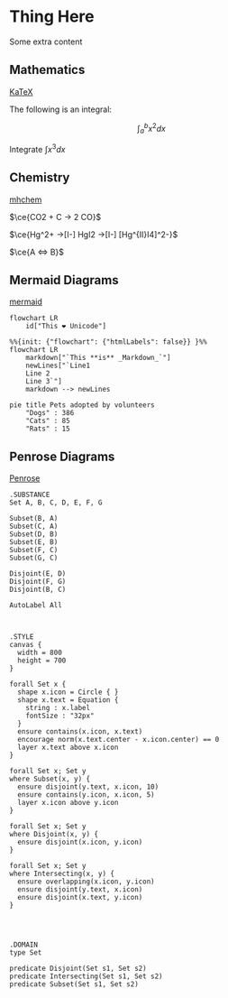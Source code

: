 # Thing Here

Some extra content

## Mathematics

[KaTeX](https://katex.org)

The following is an integral:

$$\int_{a}^{b} x^2 dx$$

Integrate $\int x^3 dx$

## Chemistry

[mhchem](https://mhchem.github.io/MathJax-mhchem)

$\ce{CO2 + C -> 2 CO}$

$\ce{Hg^2+ ->[I-] HgI2 ->[I-] [Hg^{II}I4]^2-}$

$\ce{A <=> B}$

## Mermaid Diagrams

[mermaid](https://mermaid.js.org)

```mermaid
flowchart LR
    id["This ❤ Unicode"]
```

```mermaid
%%{init: {"flowchart": {"htmlLabels": false}} }%%
flowchart LR
    markdown["`This **is** _Markdown_`"]
    newLines["`Line1
    Line 2
    Line 3`"]
    markdown --> newLines
```

```mermaid
pie title Pets adopted by volunteers
    "Dogs" : 386
    "Cats" : 85
    "Rats" : 15
```

## Penrose Diagrams

[Penrose](https://penrose.cs.cmu.edu)

```
.SUBSTANCE
Set A, B, C, D, E, F, G

Subset(B, A)
Subset(C, A)
Subset(D, B)
Subset(E, B)
Subset(F, C)
Subset(G, C)

Disjoint(E, D)
Disjoint(F, G)
Disjoint(B, C)

AutoLabel All



.STYLE
canvas {
  width = 800
  height = 700
}

forall Set x {
  shape x.icon = Circle { }
  shape x.text = Equation {
    string : x.label
    fontSize : "32px"
  }
  ensure contains(x.icon, x.text)
  encourage norm(x.text.center - x.icon.center) == 0
  layer x.text above x.icon
}

forall Set x; Set y
where Subset(x, y) {
  ensure disjoint(y.text, x.icon, 10)
  ensure contains(y.icon, x.icon, 5)
  layer x.icon above y.icon
}

forall Set x; Set y
where Disjoint(x, y) {
  ensure disjoint(x.icon, y.icon)
}

forall Set x; Set y
where Intersecting(x, y) {
  ensure overlapping(x.icon, y.icon)
  ensure disjoint(y.text, x.icon)
  ensure disjoint(x.text, y.icon)
}




.DOMAIN
type Set

predicate Disjoint(Set s1, Set s2)
predicate Intersecting(Set s1, Set s2)
predicate Subset(Set s1, Set s2)

```
